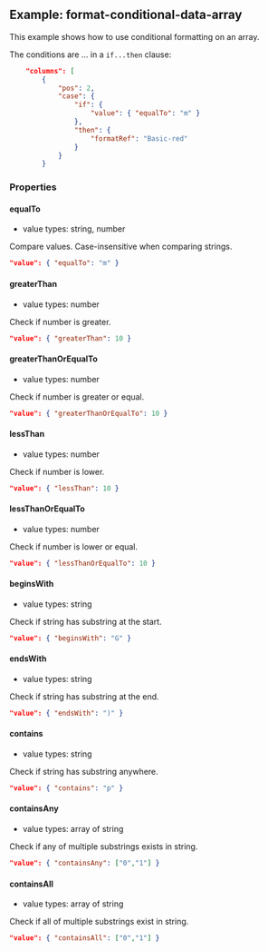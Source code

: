 ## Example: format-conditional-data-array

This example shows how to use conditional formatting on an array.

The conditions are ... in a `if...then` clause:

```json
	"columns": [
		{
			"pos": 2,
			"case": {
				"if": {
					"value": { "equalTo": "m" }
				},
				"then": {
					"formatRef": "Basic-red"
				}
			}
		}
```

### Properties

#### equalTo

- value types: string, number

Compare values. Case-insensitive when comparing strings.

```json
"value": { "equalTo": "m" }
```

#### greaterThan

- value types: number

Check if number is greater.

```json
"value": { "greaterThan": 10 }
```

#### greaterThanOrEqualTo

- value types: number

Check if number is greater or equal.

```json
"value": { "greaterThanOrEqualTo": 10 }
```

#### lessThan

- value types: number

Check if number is lower.

```json
"value": { "lessThan": 10 }
```

#### lessThanOrEqualTo

- value types: number

Check if number is lower or equal.

```json
"value": { "lessThanOrEqualTo": 10 }
```

#### beginsWith

- value types: string

Check if string has substring at the start.

```json
"value": { "beginsWith": "G" }
```

#### endsWith

- value types: string

Check if string has substring at the end.

```json
"value": { "endsWith": ")" }
```

#### contains

- value types: string

Check if string has substring anywhere.

```json
"value": { "contains": "p" }
```

#### containsAny

- value types: array of string

Check if any of multiple substrings exists in string.

```json
"value": { "containsAny": ["0","1"] }
```

#### containsAll

- value types: array of string

Check if all of multiple substrings exist in string.

```json
"value": { "containsAll": ["0","1"] }
```
